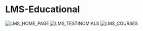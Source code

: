 # LMS-Educational

![LMS_HOME_PAGE](https://github.com/user-attachments/assets/ae3a1d3f-e941-4146-ab19-75f54a4ea1ba)
![LMS_TESTINOMIALS](https://github.com/user-attachments/assets/0f0c94f5-ddf3-4bf4-8a45-f4bf2530203a)
![LMS_COURSES](https://github.com/user-attachments/assets/1fdd1f98-9ba7-4ae2-9234-a4d45e1c96e2)
